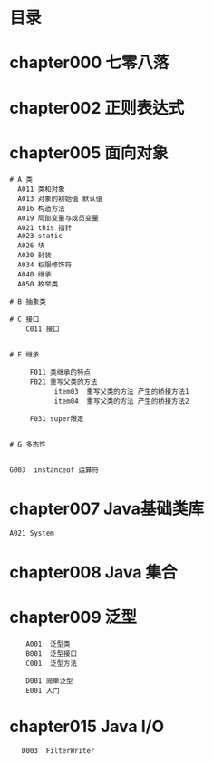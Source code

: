 # 目录
# chapter000 七零八落 

# chapter002 正则表达式 

# chapter005 面向对象 
    # A 类    
      A011 类和对象
      A013 对象的初始值 默认值 
      A016 构造方法
      A019 局部变量与成员变量
      A021 this 指针
      A023 static  
      A026 块  
      A030 封装  
      A034 权限修饰符   
      A040 继承  
      A050 枚举类  

    # B 抽象类
           
    # C 接口   
        C011 接口


    # F 继承    
        
         F011 类继承的特点 
         F021 重写父类的方法 
               item03  重写父类的方法 产生的桥接方法1
               item04  重写父类的方法 产生的桥接方法2
    
         F031 super限定
         
          
    # G 多态性


    G003  instanceof 运算符

# chapter007  Java基础类库
    A021 System
      
# chapter008  Java 集合

# chapter009  泛型
        A001  泛型类
        B001  泛型接口
        C001  泛型方法
        
        D001 简单泛型
        E001 入门
        
# chapter015 Java I/O 
       D003  FilterWriter
       

       
       